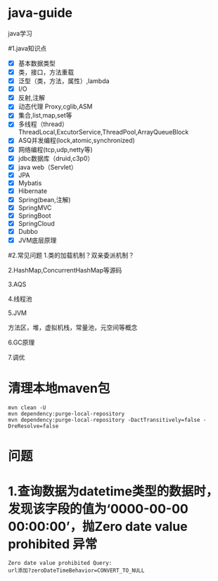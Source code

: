 # java-guide

java学习

#1.java知识点

- [x] 基本数据类型
- [x] 类，接口，方法重载
- [x] 泛型（类，方法，属性）,lambda
- [x] I/O
- [x] 反射,注解
- [x] 动态代理 Proxy,cglib,ASM
- [x] 集合,list,map,set等
- [x] 多线程（thread）ThreadLocal,ExcutorService,ThreadPool,ArrayQueueBlock
- [x] ASQ并发编程(lock,atomic,synchronized)
- [x] 网络编程(tcp,udp,netty等)
- [x] jdbc数据库（druid,c3p0）
- [x] java web（Servlet）
- [x] JPA
- [x] Mybatis
- [x] Hibernate
- [x] Spring(bean,注解)
- [x] SpringMVC
- [x] SpringBoot
- [x] SpringCloud
- [x] Dubbo
- [x] JVM底层原理

#2.常见问题
1.类的加载机制？双亲委派机制？

2.HashMap,ConcurrentHashMap等源码

3.AQS

4.线程池

5.JVM

方法区，堆，虚拟机栈，常量池，元空间等概念

6.GC原理

7.调优

# 清理本地maven包

    mvn clean -U
    mvn dependency:purge-local-repository 
    mvn dependency:purge-local-repository -DactTransitively=false -DreResolve=false

# 问题

# 1.查询数据为datetime类型的数据时，发现该字段的值为‘0000-00-00 00:00:00’，抛Zero date value prohibited 异常

    Zero date value prohibited Query:
    url添加?zeroDateTimeBehavior=CONVERT_TO_NULL